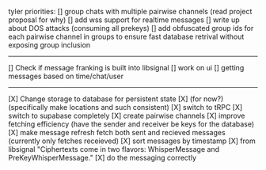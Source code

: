 tyler priorities:
[] group chats with multiple pairwise channels (read project proposal for why)
[] add wss support for realtime messages
[] write up about DOS attacks (consuming all prekeys)
[] add obfuscated group ids for each pairwise channel in groups to ensure fast database retrival without exposing group inclusion

---

[] Check if message franking is built into libsignal
[] work on ui
[] getting messages based on time/chat/user

---

[X] Change storage to database for persistent state
[X] (for now?) (specifically make locations and such consistent)
[X] switch to tRPC
[X] switch to supabase completely
[X] create pairwise channels
[X] improve fetching efficiency (have the sender and receiver be keys for the database)
[X] make message refresh fetch both sent and recieved messages (currently only fetches receieved)
[X] sort messages by timestamp
[X] from libsignal "Ciphertexts come in two flavors: WhisperMessage and PreKeyWhisperMessage."
[X] do the messaging correctly
